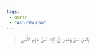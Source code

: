 ```yaml
---
tags: 
 - quran 
 - "Ash-Shuraa"
---
```


> وَلَمَن صَبَرَ وَغَفَرَ إِنَّ ذَٰلِكَ لَمِنۡ عَزۡمِ ٱلۡأُمُورِ
